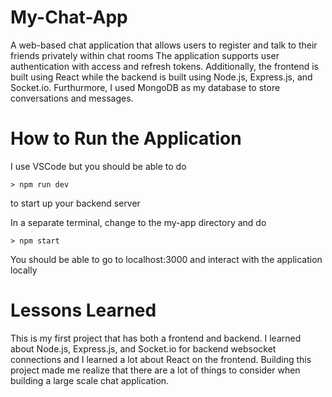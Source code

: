 # My-Chat-App
A web-based chat application that allows users to register and talk to their friends privately within chat rooms
The application supports user authentication with access and refresh tokens. Additionally, the frontend is built 
using React while the backend is built using Node.js, Express.js, and Socket.io. Furthurmore, I used MongoDB as 
my database to store conversations and messages.

# How to Run the Application
I use VSCode but you should be able to do
```
> npm run dev
```
to start up your backend server 


In a separate terminal, change to the my-app directory and do 
```
> npm start
```
You should be able to go to localhost:3000 and interact with the application locally

# Lessons Learned
This is my first project that has both a frontend and backend. I learned about Node.js, Express.js, and Socket.io for 
backend websocket connections and I learned a lot about React on the frontend. Building this project made me realize 
that there are a lot of things to consider when building a large scale chat application.


